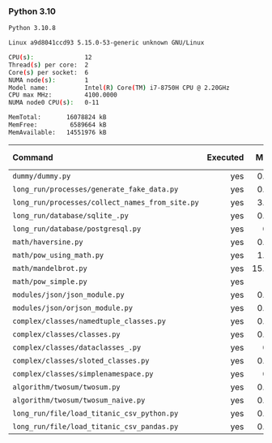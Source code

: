 ### **Python 3.10**

```bash
Python 3.10.8

Linux a9d8041ccd93 5.15.0-53-generic unknown GNU/Linux

CPU(s):              12
Thread(s) per core:  2
Core(s) per socket:  6
NUMA node(s):        1
Model name:          Intel(R) Core(TM) i7-8750H CPU @ 2.20GHz
CPU max MHz:         4100.0000
NUMA node0 CPU(s):   0-11

MemTotal:       16078824 kB
MemFree:         6589664 kB
MemAvailable:   14551976 kB
```

| Command | Executed | Mean [s] | Stddev [s] | Median [s] | Min [s] | Max [s] | Memory [MB] |
|:---|---:|---:|---:|---:|---:|---:|---:|
| `dummy/dummy.py` | yes | 0.02995 | 0.00133 | 0.0295 | 0.02918 | 0.03361 | 22.66562 |
| `long_run/processes/generate_fake_data.py` | yes | 0.75671 | 0.01677 | 0.7512 | 0.74718 | 0.80319 | 67.24727 |
| `long_run/processes/collect_names_from_site.py` | yes | 3.30459 | 0.90055 | 3.27545 | 2.05002 | 5.01627 | 45.19453 |
| `long_run/database/sqlite_.py` | yes | 0.55854 | 0.00386 | 0.55854 | 0.55314 | 0.56413 | 65.73672 |
| `long_run/database/postgresql.py` | yes | 0.1432 | 0.00067 | 0.14327 | 0.14226 | 0.14434 | 25.94805 |
| `math/haversine.py` | yes | 0.54467 | 0.01009 | 0.54379 | 0.53137 | 0.5613 | 22.67461 |
| `math/pow_using_math.py` | yes | 1.35538 | 0.03018 | 1.34783 | 1.32347 | 1.43265 | 23.19141 |
| `math/mandelbrot.py` | yes | 15.13002 | 0.35699 | 14.96732 | 14.71101 | 15.79404 | 35.9668 |
| `math/pow_simple.py` | yes | 0.397 | 0.00716 | 0.394 | 0.38986 | 0.41251 | 22.34258 |
| `modules/json/json_module.py` | yes | 0.32937 | 0.00327 | 0.32903 | 0.32525 | 0.33655 | 22.25977 |
| `modules/json/orjson_module.py` | yes | 0.21433 | 0.00166 | 0.21434 | 0.21205 | 0.21657 | 22.67734 |
| `complex/classes/namedtuple_classes.py` | yes | 0.08362 | 0.00132 | 0.08322 | 0.08255 | 0.08726 | 23.87539 |
| `complex/classes/classes.py` | yes | 0.03909 | 0.00035 | 0.03904 | 0.03861 | 0.03968 | 23.3293 |
| `complex/classes/dataclasses_.py` | yes | 0.1156 | 0.00069 | 0.1156 | 0.11447 | 0.11678 | 23.41602 |
| `complex/classes/sloted_classes.py` | yes | 0.03894 | 0.00036 | 0.03903 | 0.03835 | 0.03939 | 24.36328 |
| `complex/classes/simplenamespace.py` | yes | 0.0411 | 0.00043 | 0.04105 | 0.04033 | 0.04169 | 24.62539 |
| `algorithm/twosum/twosum.py` | yes | 0.07573 | 0.00297 | 0.07495 | 0.07396 | 0.08402 | 22.05703 |
| `algorithm/twosum/twosum_naive.py` | yes | 0.07645 | 0.00384 | 0.07455 | 0.07359 | 0.08355 | 23.23633 |
| `long_run/file/load_titanic_csv_python.py` | yes | 0.06781 | 0.00658 | 0.06577 | 0.06537 | 0.08653 | 23.03125 |
| `long_run/file/load_titanic_csv_pandas.py` | yes | 0.59693 | 0.00599 | 0.59504 | 0.59166 | 0.61132 | 63.91445 |
